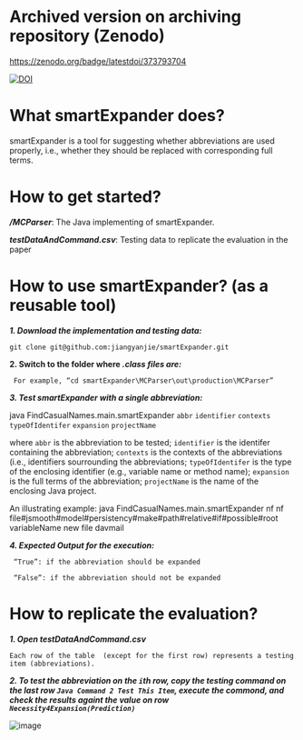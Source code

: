 # Archived version on archiving repository (Zenodo)

https://zenodo.org/badge/latestdoi/373793704

[![DOI](https://zenodo.org/badge/DOI/10.5281/zenodo.4899710.svg)](https://doi.org/10.5281/zenodo.4899710)

# What smartExpander does?

smartExpander is a tool for suggesting whether abbreviations are used properly, i.e., whether they should be replaced with corresponding full terms. 

# How to get started? 

***/MCParser***: The Java implementing of smartExpander.

***testDataAndCommand.csv***: Testing data to replicate the evaluation in the paper

# How to use smartExpander? (as a reusable tool)
***1. Download the implementation and testing data:***

    git clone git@github.com:jiangyanjie/smartExpander.git
  
 **2. Switch to the folder where *.class files are:***

     For example, “cd smartExpander\MCParser\out\production\MCParser”

***3. Test smartExpander with a single abbreviation:***

   java FindCasualNames.main.smartExpander `abbr` `identifier` `contexts` `typeOfIdentifer` `expansion` `projectName`

   where `abbr` is the abbreviation to be tested; `identifier` is the identifer containing the abbreviation; `contexts` is the contexts of the abbreviations (i.e., identifiers sourrounding the abbreviations; `typeOfIdentifer` is the type of the enclosing identifier (e.g., variable name or method name);  `expansion` is the full terms of the abbreviation; `projectName` is the name of the enclosing Java project. 
  
  An illustrating example:   java FindCasualNames.main.smartExpander nf nf file#jsmooth#model#persistency#make#path#relative#if#possible#root variableName new file davmail
  
 ***4. Expected Output for the execution:***

     “True”: if the abbreviation should be expanded

     “False”: if the abbreviation should not be expanded
     
# How to replicate the evaluation?

***1. Open testDataAndCommand.csv***

    Each row of the table  (except for the first row) represents a testing item (abbreviations).
    
***2.  To test the abbreviation on the `i`th row, copy the testing command on the last row `Java Command 2 Test This Item`,  execute the commond, and check the results againt the value on row `Necessity4Expansion(Prediction)`***

![image](https://user-images.githubusercontent.com/10864327/120813783-cf56f380-c580-11eb-97df-7a03a06af20e.png)

     

     
